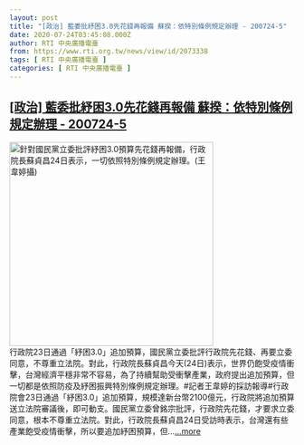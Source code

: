 ```yaml
---
layout: post
title: "[政治] 藍委批紓困3.0先花錢再報備 蘇揆：依特別條例規定辦理 - 200724-5"
date: 2020-07-24T03:45:08.000Z
author: RTI 中央廣播電臺
from: https://www.rti.org.tw/news/view/id/2073338
tags: [ RTI 中央廣播電臺 ]
categories: [ RTI 中央廣播電臺 ]
---
```

<!--1595562308000-->
[[政治] 藍委批紓困3.0先花錢再報備 蘇揆：依特別條例規定辦理 - 200724-5](https://www.rti.org.tw/news/view/id/2073338)
------

<div>
<img src="https://static.rti.org.tw/assets/thumbnails/2020/07/24/3e805ae83c00e863f1192a75fa4dcfa5.jpg" width="360" alt="針對國民黨立委批評紓困3.0預算先花錢再報備，行政院長蘇貞昌24日表示，一切依照特別條例規定辦理。(王韋婷攝)" title="針對國民黨立委批評紓困3.0預算先花錢再報備，行政院長蘇貞昌24日表示，一切依照特別條例規定辦理。(王韋婷攝)"><br>行政院23日通過「紓困3.0」追加預算，國民黨立委批評行政院先花錢、再要立委同意，不尊重立法院。對此，行政院長蘇貞昌今天(24日)表示，世界仍飽受疫情衝擊，台灣經濟平穩非常不容易，為了持續幫助受衝擊產業，政府提出追加預算，但一切都是依照防疫及紓困振興特別條例規定辦理。#記者王韋婷的採訪報導#行政院會23日通過「紓困3.0」追加預算，規模達新台幣2100億元，行政院將追加預算送立法院審議後，即可動支。國民黨立委曾銘宗批評，行政院先花錢，才要求立委同意，根本不尊重立法院。對此，行政院長蘇貞昌24日受訪時表示，台灣還有些產業飽受疫情衝擊，所以要追加紓困預算，但...<a target="_blank" href="https://www.rti.org.tw/news/view/id/2073338">...more</a>
</div>
